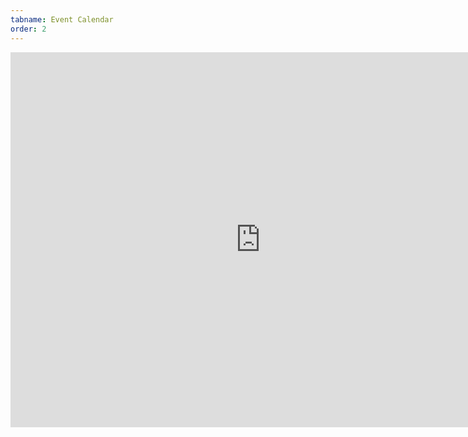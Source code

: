 ```yaml
---
tabname: Event Calendar
order: 2
---
```


<div style="text-align: center;">
<iframe src="https://calendar.google.com/calendar/embed?src=0h4mgqjn6ua6t1mij3hvukq89o%40group.calendar.google.com&ctz=America/New_York" style="border: 0" width="800" height="600" frameborder="0" scrolling="no"></iframe>
</div>